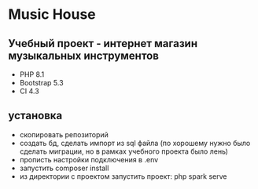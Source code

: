 # Music House

## Учебный проект - интернет магазин музыкальных инструментов

- PHP 8.1
- Bootstrap 5.3
- CI 4.3

## установка
- скопировать репозиторий
- создать бд, сделать импорт из sql файла (по хорошему нужно было сделать миграции, но в рамках учебного проекта было лень)
- прописть настройки подключения в .env
- запустить composer install
- из директории с проектом запустить проект: php spark serve
